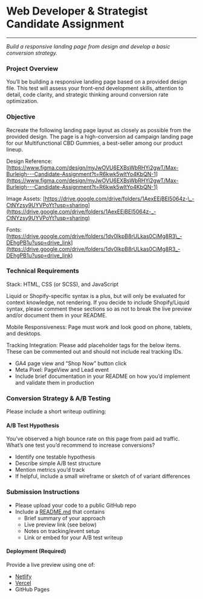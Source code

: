 # Web Developer & Strategist Candidate Assignment

---

_Build a responsive landing page from design and develop a basic conversion strategy._

### Project Overview

You’ll be building a responsive landing page based on a provided design file. This test will assess your front-end development skills, attention to detail, code clarity, and strategic thinking around conversion rate optimization.

### Objective

Recreate the following landing page layout as closely as possible from the provided design. The page is a high-conversion ad campaign landing page for our Multifunctional CBD Gummies, a best-seller among our product lineup.

Design Reference: [https://www.figma.com/design/myJwOVU6EXBsWbRHYi2gwT/Max-Burleigh---Candidate-Assignment?t=R6kwk5wltYo4KbQN-1](https://www.figma.com/design/myJwOVU6EXBsWbRHYi2gwT/Max-Burleigh---Candidate-Assignment?t=R6kwk5wltYo4KbQN-1)

Image Assets: [https://drive.google.com/drive/folders/1AexEEjBEI5064z-\_-CtNYzsy9UYVPoYt?usp=sharing](https://drive.google.com/drive/folders/1AexEEjBEI5064z-_-CtNYzsy9UYVPoYt?usp=sharing)

Fonts:  
[https://drive.google.com/drive/folders/1dv0IkpB8rULkas0CiMg8R3\_-DEhgPB1u?usp=drive_link](https://drive.google.com/drive/folders/1dv0IkpB8rULkas0CiMg8R3_-DEhgPB1u?usp=drive_link)

### Technical Requirements

Stack: HTML, CSS (or SCSS), and JavaScript

Liquid or Shopify-specific syntax is a plus, but will only be evaluated for context knowledge, not rendering. If you decide to include Shopify/Liquid syntax, please comment these sections so as not to break the live preview and/or document them in your README.

Mobile Responsiveness: Page must work and look good on phone, tablets, and desktops.

Tracking Integration: Please add placeholder tags for the below items. These can be commented out and should not include real tracking IDs.

- GA4 page view and “Shop Now” button click
- Meta Pixel: PageView and Lead event
- Include brief documentation in your README on how you’d implement and validate them in production

### Conversion Strategy & A/B Testing

Please include a short writeup outlining:

#### A/B Test Hypothesis

You’ve observed a high bounce rate on this page from paid ad traffic. What’s one test you’d recommend to increase conversions?

- Identify one testable hypothesis
- Describe simple A/B test structure
- Mention metrics you’d track
- If helpful, include a small wireframe or sketch of of variant differences

### Submission Instructions

- Please upload your code to a public GitHub repo
- Include a [README.md](http://readme.md) that contains
  - Brief summary of your approach
  - Live preview link (see below)
  - Notes on tracking/event setup
  - Link or embed for your A/B test writeup

#### Deployment (Required)

Provide a live preview using one of:

- [Netlify](https://www.netlify.com/)
- [Vercel](https://vercel.com/)
- GitHub Pages
